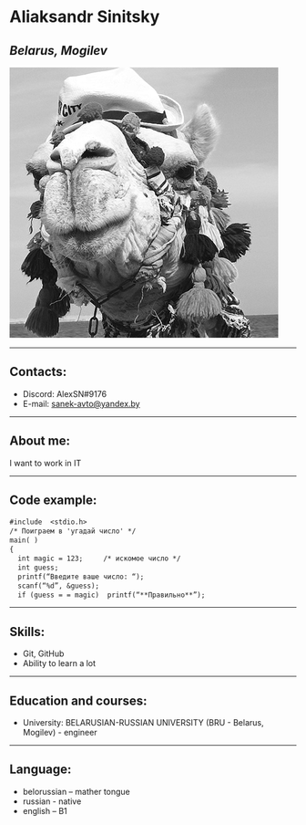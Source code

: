 # Aliaksandr Sinitsky
## _Belarus, Mogilev_
![ ](Avatar.jpg)
___
## Contacts:
*	Discord: AlexSN#9176
*	E-mail: sanek-avto@yandex.by
___
## About me:
I want to work in IT
___
## Code example:
```
#include  <stdio.h>
/* Поиграем в 'угадай число' */
main( )
{
  int magic = 123;     /* искомое число */
  int guess;
  printf(“Введите ваше число: “);
  scanf(“%d”, &guess);
  if (guess = = magic)  printf(“**Правильно**”);
```
_ _ _
## Skills:
*	Git, GitHub
*	Ability to learn a lot
_ _ _
## Education and courses:
*	University: BELARUSIAN-RUSSIAN UNIVERSITY (BRU - Belarus, Mogilev) - engineer
_ _ _
## Language:
*	belorussian – mather tongue
*	russian - native
* english – B1 

